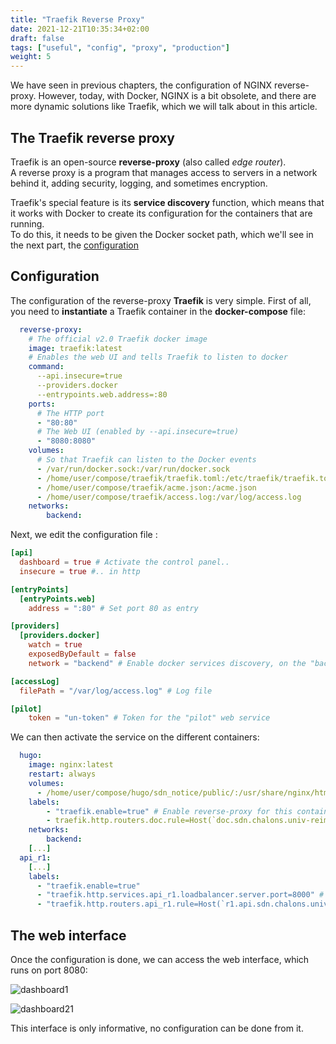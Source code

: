 ```yaml
---
title: "Traefik Reverse Proxy"
date: 2021-12-21T10:35:34+02:00
draft: false
tags: ["useful", "config", "proxy", "production"]
weight: 5
---
```


We have seen in previous chapters, the configuration of NGINX reverse-proxy. However, today, with Docker, NGINX is a bit obsolete, and there are more dynamic solutions like Traefik, which we will talk about in this article.

## The Traefik reverse proxy

Traefik is an open-source __reverse-proxy__ (also called _edge router_). \
A reverse proxy is a program that manages access to servers in a network behind it, adding security, logging, and sometimes encryption.

Traefik's special feature is its __service discovery__ function, which means that it works with Docker to create its configuration for the containers that are running. \
To do this, it needs to be given the Docker socket path, which we'll see in the next part, the <ins>configuration</ins>

## Configuration

The configuration of the reverse-proxy __Traefik__ is very simple. First of all, you need to __instantiate__ a Traefik container in the __docker-compose__ file:

```yaml
  reverse-proxy:
    # The official v2.0 Traefik docker image
    image: traefik:latest
    # Enables the web UI and tells Traefik to listen to docker
    command:
      --api.insecure=true
      --providers.docker
      --entrypoints.web.address=:80
    ports:
      # The HTTP port
      - "80:80"
      # The Web UI (enabled by --api.insecure=true)
      - "8080:8080"
    volumes:
      # So that Traefik can listen to the Docker events
      - /var/run/docker.sock:/var/run/docker.sock
      - /home/user/compose/traefik/traefik.toml:/etc/traefik/traefik.toml
      - /home/user/compose/traefik/acme.json:/acme.json
      - /home/user/compose/traefik/access.log:/var/log/access.log
    networks:
        backend:
```

Next, we edit the configuration file :

```toml
[api]
  dashboard = true # Activate the control panel..
  insecure = true #.. in http

[entryPoints]
  [entryPoints.web]
    address = ":80" # Set port 80 as entry

[providers]
  [providers.docker]
    watch = true
    exposedByDefault = false
    network = "backend" # Enable docker services discovery, on the "backend" network

[accessLog]
  filePath = "/var/log/access.log" # Log file

[pilot]
    token = "un-token" # Token for the "pilot" web service
```

We can then activate the service on the different containers:

```yaml
  hugo:
    image: nginx:latest
    restart: always
    volumes:
      - /home/user/compose/hugo/sdn_notice/public/:/usr/share/nginx/html/
    labels:
        - "traefik.enable=true" # Enable reverse-proxy for this container
        - traefik.http.routers.doc.rule=Host(`doc.sdn.chalons.univ-reims.fr`)" # Allows to define the access URL
    networks:
        backend:
    [...]
  api_r1:
    [...]
    labels:
      - "traefik.enable=true"
      - "traefik.http.services.api_r1.loadbalancer.server.port=8000" # Allow to specify the target port
      - "traefik.http.routers.api_r1.rule=Host(`r1.api.sdn.chalons.univ-reims.fr`)"
```

## The web interface

Once the configuration is done, we can access the web interface, which runs on port 8080:

![dashboard1](../../../../../images/dashboard1.png)

![dashboard21](../../../../../images/dashboard2.png)

This interface is only informative, no configuration can be done from it.